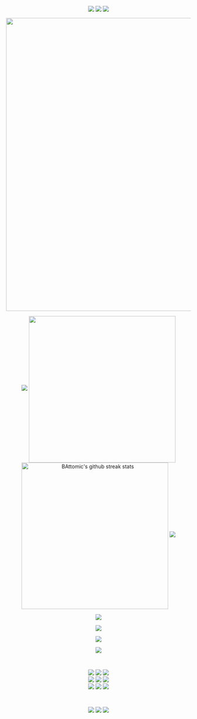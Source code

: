 <p align="center">
<img src="https://capsule-render.vercel.app/api?type=rect&color=timeGradient&height=2"> 
<img src="https://capsule-render.vercel.app/api?type=rect&color=timeGradient&height=2"> 
<img src="https://capsule-render.vercel.app/api?type=rect&color=timeGradient&height=2"> 
</p>

<p align="center">
<img align="center" width="800" src="https://github-profile-summary-cards.vercel.app/api/cards/profile-details?username=BAttomic&theme=github_dark&show_icons=true&bg_color=0111111"> </p>
<p align="center">
<img src="https://capsule-render.vercel.app/api?type=rect&color=timeGradient&height=2"> 
<img align="center" width="400" src="https://github-readme-stats.vercel.app/api?username=BAttomic&show_icons=true&theme=github_dark&&hide_border=true">
<img align="center" width="400" src="https://github-readme-streak-stats.herokuapp.com/?user=BAttomic&theme=github-dark&hide_border=true&date_format=M%20j%5B%2C%20Y%5D" alt="BAttomic's github streak stats">
<img src="https://capsule-render.vercel.app/api?type=rect&color=timeGradient&height=2"> </p>
<p align="center">
<img align="center" src="https://github-profile-trophy.vercel.app/?username=BAttomic&theme=onedark&no-frame=False&row=1&&margin-w=20&no-bg=true"> 
</p>

<p align="center">
<img src="https://capsule-render.vercel.app/api?type=rect&color=timeGradient&height=2"> </p>

<p align="center">
<img src="https://github-readme-stats.vercel.app/api/top-langs/?username=BAttomic&layout=normal&langs_count=7&theme=github_dark"></p>

<p align="center">
<img src="https://capsule-render.vercel.app/api?type=rect&color=timeGradient&height=2"> </p>

<br> <p align="center"> 
[<img src="https://img.shields.io/badge/Reddit-%23171515?logo=github&logoColor=white">](https://github.com/BAttomic) 
[<img src="https://img.shields.io/badge/Reddit-%23FF4300?logo=reddit&logoColor=white">](https://www.reddit.com/user/B_Attomic) 
[<img src="https://img.shields.io/badge/Discord-%237289d9?logo=discord&logoColor=white">](discordapp.com/users/yourID) <br>
[<img src="https://img.shields.io/badge/Steam-%2300adee?logo=steam&logoColor=white">](https://steamcommunity.com/id/B_Attomic/) 
[<img src="https://img.shields.io/badge/Gmail-%23c71610?logo=gmail&logoColor=white">](mailto:bernardo.motta@ufv.br) 
[<img src="https://img.shields.io/badge/Instagram-%23bc2a8d?logo=instagram&logoColor=white">](https://www.instagram.com/b_attomic/) <br>
[<img src="https://img.shields.io/badge/Twitch-%236441a5?logo=twitch&logoColor=white">](https://www.twitch.tv/battomic) 
[<img src="https://img.shields.io/badge/Youtube-%23c4302b?logo=youtube&logoColor=white">](https://www.youtube.com/channel/UCqqP0lMuUcyJCJ1TGujOWHA) 
[<img src="https://img.shields.io/badge/Spotify-%231ed760?logo=spotify&logoColor=white">](https://open.spotify.com/user/8a69o7f9rxumuidcwoy0g5t3p) 
</p> <br>

<p align="center">
<img src="https://capsule-render.vercel.app/api?type=rect&color=timeGradient&height=2"> 
<img src="https://capsule-render.vercel.app/api?type=rect&color=timeGradient&height=2"> 
<img src="https://capsule-render.vercel.app/api?type=rect&color=timeGradient&height=2"> 
</p>

